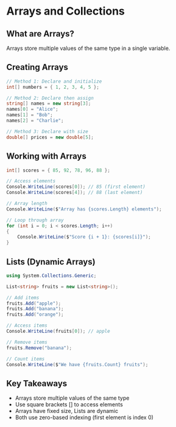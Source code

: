 # Arrays and Collections

## What are Arrays?

Arrays store multiple values of the same type in a single variable.

## Creating Arrays

```csharp
// Method 1: Declare and initialize
int[] numbers = { 1, 2, 3, 4, 5 };

// Method 2: Declare then assign
string[] names = new string[3];
names[0] = "Alice";
names[1] = "Bob";
names[2] = "Charlie";

// Method 3: Declare with size
double[] prices = new double[5];
```

## Working with Arrays

```csharp
int[] scores = { 85, 92, 78, 96, 88 };

// Access elements
Console.WriteLine(scores[0]); // 85 (first element)
Console.WriteLine(scores[4]); // 88 (last element)

// Array length
Console.WriteLine($"Array has {scores.Length} elements");

// Loop through array
for (int i = 0; i < scores.Length; i++)
{
    Console.WriteLine($"Score {i + 1}: {scores[i]}");
}
```

## Lists (Dynamic Arrays)

```csharp
using System.Collections.Generic;

List<string> fruits = new List<string>();

// Add items
fruits.Add("apple");
fruits.Add("banana");
fruits.Add("orange");

// Access items
Console.WriteLine(fruits[0]); // apple

// Remove items
fruits.Remove("banana");

// Count items
Console.WriteLine($"We have {fruits.Count} fruits");
```

## Key Takeaways

- Arrays store multiple values of the same type
- Use square brackets [] to access elements
- Arrays have fixed size, Lists are dynamic
- Both use zero-based indexing (first element is index 0)